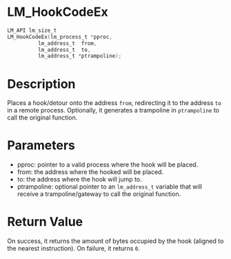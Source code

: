 # LM_HookCodeEx

```c
LM_API lm_size_t
LM_HookCodeEx(lm_process_t *pproc,
          lm_address_t  from,
          lm_address_t  to,
          lm_address_t *ptrampoline);
```

# Description

Places a hook/detour onto the address `from`, redirecting it to the address `to` in a remote process. Optionally, it generates a trampoline in `ptrampoline` to call the original function.

# Parameters

- pproc: pointer to a valid process where the hook will be placed.
- from: the address where the hooked will be placed.
- to: the address where the hook will jump to.
- ptrampoline: optional pointer to an `lm_address_t` variable that will receive a trampoline/gateway to call the original function.

# Return Value

On success, it returns the amount of bytes occupied by the hook (aligned to the nearest instruction). On failure, it returns `0`.

